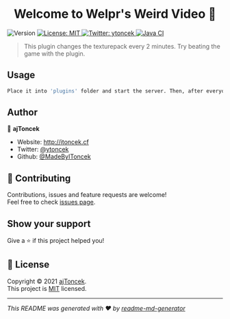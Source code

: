 <h1 align="center">Welcome to Welpr's Weird Video 👋</h1>
<p>
  <img alt="Version" src="https://img.shields.io/badge/version-1.0-blue.svg?cacheSeconds=2592000" />
  <a href="https://github.com/IToncek/WWV/blob/main/LICENSE" target="_blank">
    <img alt="License: MIT" src="https://img.shields.io/badge/License-MIT-yellow.svg" />
  </a>
  <a href="https://twitter.com/ytoncek" target="_blank">
    <img alt="Twitter: ytoncek" src="https://img.shields.io/twitter/follow/ytoncek.svg?style=social" />
  </a>
  <a href="https://github.com/IToncek/WWV/actions/workflows/main.yml" target="_blank">
    <img alt="Java CI" src="https://github.com/IToncek/WWV/actions/workflows/main.yml/badge.svg?branch=main" />
  </a>
</p> 

> This plugin changes the texturepack every 2 minutes. Try beating the game with the plugin.

## Usage

```sh
Place it into 'plugins' folder and start the server. Then, after everyone is online, do '/start'
```

## Author

👤 **ajToncek**

* Website: http://itoncek.cf
* Twitter: [@ytoncek](https://twitter.com/ytoncek)
* Github: [@MadeByIToncek](https://github.com/MadeByIToncek)

## 🤝 Contributing

Contributions, issues and feature requests are welcome!<br />Feel free to check [issues page](https://github.com/IToncek/WWV/issues). 

## Show your support

Give a ⭐️ if this project helped you!

## 📝 License

Copyright © 2021 [ajToncek](https://github.com/MadeByIToncek).<br />
This project is [MIT](https://github.com/IToncek/WWV/blob/main/LICENSE) licensed.

***
_This README was generated with ❤️ by [readme-md-generator](https://github.com/kefranabg/readme-md-generator)_

